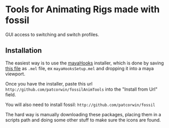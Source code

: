 # Tools for Animating Rigs made with fossil

GUI access to switching and switch profiles.

## Installation

The easiest way is to use the [mayaHooks](http://github.com/patcorwin/mayaHooks) installer, which is done by saving [this file](https://raw.githubusercontent.com/patcorwin/mayaHooks/master/mayaHooksInstaller.mel) as `.mel` file, ex `mayaHooksSetup.mel` and dropping it into a maya viewport.

Once you have the installer, paste this url `http://github.com/patcorwin/fossilAnimTools` into the "Install from Url" field.

You will also need to install fossil: `http://github.com/patcorwin/fossil`

The hard way is manually downloading these packages, placing them in a scripts path and doing some other stuff to make sure the icons are found.